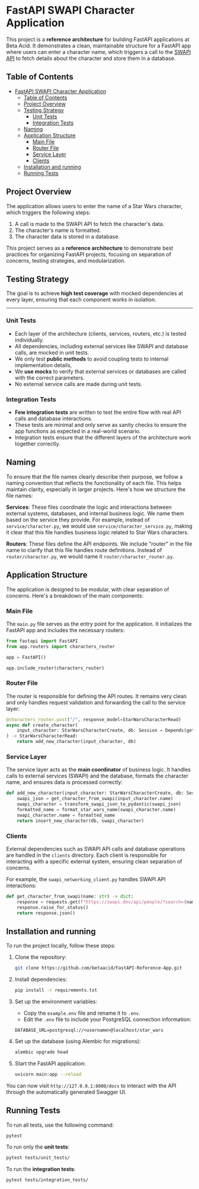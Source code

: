 
# FastAPI SWAPI Character Application

This project is a **reference architecture** for building FastAPI applications at Beta Acid. It demonstrates a clean, maintainable structure for a FastAPI app where users can enter a character name, which triggers a call to the [SWAPI API](https://swapi.dev) to fetch details about the character and store them in a database. 


## Table of Contents

- [FastAPI SWAPI Character Application](#fastapi-swapi-character-application)
  - [Table of Contents](#table-of-contents)
  - [Project Overview](#project-overview)
  - [Testing Strategy](#testing-strategy)
    - [Unit Tests](#unit-tests)
    - [Integration Tests](#integration-tests)
  - [Naming](#naming)
  - [Application Structure](#application-structure)
    - [Main File](#main-file)
    - [Router File](#router-file)
    - [Service Layer](#service-layer)
    - [Clients](#clients)
  - [Installation and running](#installation-and-running)
  - [Running Tests](#running-tests)

## Project Overview

The application allows users to enter the name of a Star Wars character, which triggers the following steps:
1. A call is made to the SWAPI API to fetch the character's data.
2. The character's name is formatted.
3. The character data is stored in a database.


This project serves as a **reference architecture** to demonstrate best practices for organizing FastAPI projects, focusing on separation of concerns, testing strategies, and modularization.

## Testing Strategy

The goal is to achieve **high test coverage** with mocked dependencies at every layer, ensuring that each component works in isolation.
****
### Unit Tests

- Each layer of the architecture (clients, services, routers, etc.) is tested individually.
- All dependencies, including external services like SWAPI and database calls, are mocked in unit tests.
- We only test **public methods** to avoid coupling tests to internal implementation details, 
- We **use mocks** to verify that external services or databases are called with the correct parameters.
- No external service calls are made during unit tests.

### Integration Tests

- **Few integration tests** are written to test the entire flow with real API calls and database interactions.
- These tests are minimal and only serve as sanity checks to ensure the app functions as expected in a real-world scenario.
- Integration tests ensure that the different layers of the architecture work together correctly.

## Naming
To ensure that the file names clearly describe their purpose, we follow a naming convention that reflects the functionality of each file. This helps maintain clarity, especially in larger projects. Here's how we structure the file names:

**Services**: These files coordinate the logic and interactions between external systems, databases, and internal business logic. We name them based on the service they provide. For example, instead of `service/character.py`, we would use `service/character_service.py`, making it clear that this file handles business logic related to Star Wars characters.

**Routers**: These files define the API endpoints. We include "router" in the file name to clarify that this file handles route definitions. Instead of `router/character.py`, we would name it `router/character_router.py`.

## Application Structure

The application is designed to be modular, with clear separation of concerns. Here's a breakdown of the main components:

### Main File

The `main.py` file serves as the entry point for the application. It initializes the FastAPI app and includes the necessary routers:

```python
from fastapi import FastAPI
from app.routers import characters_router

app = FastAPI()

app.include_router(characters_router)
```

### Router File

The router is responsible for defining the API routes. It remains very clean and only handles request validation and forwarding the call to the service layer:

```python
@characters_router.post("/", response_model=StarWarsCharacterRead)
async def create_character(
    input_character: StarWarsCharacterCreate, db: Session = Depends(get_db_session)
) -> StarWarsCharacterRead:
    return add_new_character(input_character, db)
```

### Service Layer

The service layer acts as the **main coordinator** of business logic. It handles calls to external services (SWAPI) and the database, formats the character name, and ensures data is processed correctly:

```python
def add_new_character(input_character: StarWarsCharacterCreate, db: Session) -> StarWarsCharacterRead:
    swapi_json = get_character_from_swapi(input_character.name)
    swapi_character = transform_swapi_json_to_pydantic(swapi_json)
    formatted_name = format_star_wars_name(swapi_character.name)
    swapi_character.name = formatted_name
    return insert_new_character(db, swapi_character)
```

### Clients

External dependencies such as SWAPI API calls and database operations are handled in the `clients` directory. Each client is responsible for interacting with a specific external system, ensuring clean separation of concerns.

For example, the `swapi_networking_client.py` handles SWAPI API interactions:

```python
def get_character_from_swapi(name: str) -> dict:
    response = requests.get(f"https://swapi.dev/api/people/?search={name}")
    response.raise_for_status()
    return response.json()
```

## Installation and running

To run the project locally, follow these steps:

1. Clone the repository:

   ```bash
   git clone https://github.com/betaacid/FastAPI-Reference-App.git
   ```

2. Install dependencies:

   ```bash
   pip install -r requirements.txt
   ```

3. Set up the environment variables:

   - Copy the `example.env` file and rename it to `.env`.
   - Edit the `.env` file to include your PostgreSQL connection information:

   ```
   DATABASE_URL=postgresql://<username>@localhost/star_wars
   ```

4. Set up the database (using Alembic for migrations):

   ```bash
   alembic upgrade head
   ```

5. Start the FastAPI application:

   ```bash
   uvicorn main:app --reload
   ```


You can now visit `http://127.0.0.1:8000/docs` to interact with the API through the automatically generated Swagger UI.

## Running Tests

To run all tests, use the following command:

```bash
pytest
```

To run only the **unit tests**:

```bash
pytest tests/unit_tests/
```

To run the **integration tests**:

```bash
pytest tests/integration_tests/
```
